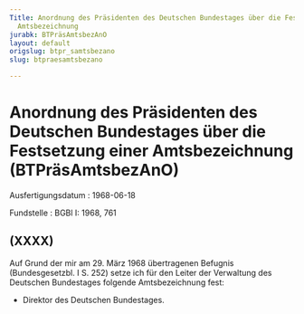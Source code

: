 ```yaml
---
Title: Anordnung des Präsidenten des Deutschen Bundestages über die Festsetzung einer
  Amtsbezeichnung
jurabk: BTPräsAmtsbezAnO
layout: default
origslug: btpr_samtsbezano
slug: btpraesamtsbezano

---
```


# Anordnung des Präsidenten des Deutschen Bundestages über die Festsetzung einer Amtsbezeichnung (BTPräsAmtsbezAnO)

Ausfertigungsdatum
:   1968-06-18

Fundstelle
:   BGBl I: 1968, 761

## (XXXX)

Auf Grund der mir am 29. März 1968 übertragenen Befugnis
(Bundesgesetzbl. I S. 252) setze ich für den Leiter der Verwaltung des
Deutschen Bundestages folgende Amtsbezeichnung fest:

*   Direktor des Deutschen Bundestages.




